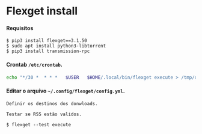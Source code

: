 # Flexget install

#### Requisitos

```
$ pip3 install flexget==3.1.50
$ sudo apt install python3-libtorrent
$ pip3 install transmission-rpc
```

#### Crontab `/etc/crontab`.

```bash
echo "*/30 *  * * *   $USER   $HOME/.local/bin/flexget execute > /tmp/dtest_erro.log 2>&1" | sudo tee -a /etc/crontab
```

#### Editar o arquivo `~/.config/flexget/config.yml`.

```
Definir os destinos dos donwloads.

Testar se RSS estão validos.

$ flexget --test execute

```
